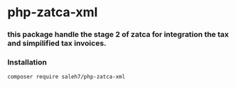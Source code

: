 # php-zatca-xml

### this package handle the stage 2 of zatca for integration the tax and simpilified tax invoices.

### Installation

```sh
composer require saleh7/php-zatca-xml
```

